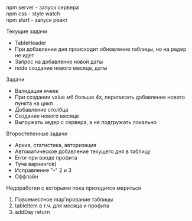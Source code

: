 npm server - запуск сервера \
npm css - style watch \
npm start - запуск реакт

Текущие задачи
* TableHeader
* При добавлении дня происходит обновление таблицы, но на редер не идет
* Запрос на добавление новой даты
* node создание нового месяца, даты

Задачи
* Валидация ячеек
* При создании value мб больше 4х, переписать добавление нового пункта на цикл
* Добавление столбца
* Создание нового месяца
* Выгружать хедер с сервера, а не подгружать локально

Второстепенные задачи
* Архив, статистика, авторизация
* Автоматическое добавление текущего дня в таблицу
* Error при вооде профита
* Туча варнингов)
* Исправление "-" 2 и 3
* Оффлайн





Недоработки с которыми пока приходится мериться
1. Повсеместное map'ирование таблицы
3. tableItem в т.ч. для месяца и профита
4. addDay return